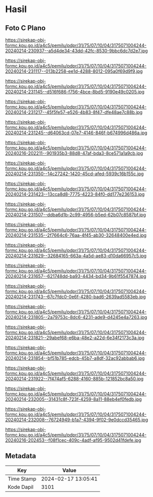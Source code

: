 # Hasil

## Foto C Plano

https://sirekap-obj-formc.kpu.go.id/a4c5/pemilu/pdpr/31/75/07/10/04/3175071004244-20240214-230937--a5d4de34-43dd-42fc-8530-9bbc6dc7d2e7.jpg

https://sirekap-obj-formc.kpu.go.id/a4c5/pemilu/pdpr/31/75/07/10/04/3175071004244-20240214-231117--013b2258-ee1d-4288-8012-095a0f69d9f9.jpg

https://sirekap-obj-formc.kpu.go.id/a4c5/pemilu/pdpr/31/75/07/10/04/3175071004244-20240214-231145--d516f686-f756-4bce-8bd5-9190e49c0205.jpg

https://sirekap-obj-formc.kpu.go.id/a4c5/pemilu/pdpr/31/75/07/10/04/3175071004244-20240214-231217--45f5fe57-e526-4b83-8f47-dfe48ae7c88b.jpg

https://sirekap-obj-formc.kpu.go.id/a4c5/pemilu/pdpr/31/75/07/10/04/3175071004244-20240214-231245--d64063cd-07e7-4146-846f-b674996d486a.jpg

https://sirekap-obj-formc.kpu.go.id/a4c5/pemilu/pdpr/31/75/07/10/04/3175071004244-20240216-202211--901935b3-88d8-47af-bda3-8ce571a1a9cb.jpg

https://sirekap-obj-formc.kpu.go.id/a4c5/pemilu/pdpr/31/75/07/10/04/3175071004244-20240214-231350--14c27242-1420-45cd-afed-5939c16b155c.jpg

https://sirekap-obj-formc.kpu.go.id/a4c5/pemilu/pdpr/31/75/07/10/04/3175071004244-20240214-231423--13cca8d8-7775-4223-84f0-dd177e236153.jpg

https://sirekap-obj-formc.kpu.go.id/a4c5/pemilu/pdpr/31/75/07/10/04/3175071004244-20240214-231507--ddba6d1b-2c99-4956-b5ed-62b07c8587bf.jpg

https://sirekap-obj-formc.kpu.go.id/a4c5/pemilu/pdpr/31/75/07/10/04/3175071004244-20240214-231535--2f7664c6-76aa-4f45-ab30-32648400e4ed.jpg

https://sirekap-obj-formc.kpu.go.id/a4c5/pemilu/pdpr/31/75/07/10/04/3175071004244-20240214-231629--32684165-663a-4a5d-ae83-d10da66957c5.jpg

https://sirekap-obj-formc.kpu.go.id/a4c5/pemilu/pdpr/31/75/07/10/04/3175071004244-20240214-231657--621748dd-ba93-4434-bd34-9b61f5547874.jpg

https://sirekap-obj-formc.kpu.go.id/a4c5/pemilu/pdpr/31/75/07/10/04/3175071004244-20240214-231743--67c7fdc0-0e6f-4280-bad6-2639ad5583eb.jpg

https://sirekap-obj-formc.kpu.go.id/a4c5/pemilu/pdpr/31/75/07/10/04/3175071004244-20240214-231805--2a79753c-8dc6-4231-ade9-d4245e4a7263.jpg

https://sirekap-obj-formc.kpu.go.id/a4c5/pemilu/pdpr/31/75/07/10/04/3175071004244-20240214-231821--29abef68-e6ba-48e2-a22d-6e34f2173c3a.jpg

https://sirekap-obj-formc.kpu.go.id/a4c5/pemilu/pdpr/31/75/07/10/04/3175071004244-20240214-231854--bf51b785-edcb-45b7-a8df-32ac92abbab6.jpg

https://sirekap-obj-formc.kpu.go.id/a4c5/pemilu/pdpr/31/75/07/10/04/3175071004244-20240214-231922--7f474af5-6288-4160-885b-121852bc8a50.jpg

https://sirekap-obj-formc.kpu.go.id/a4c5/pemilu/pdpr/31/75/07/10/04/3175071004244-20240214-232005--31431c8f-723f-4259-8a11-88eb4ef0fedb.jpg

https://sirekap-obj-formc.kpu.go.id/a4c5/pemilu/pdpr/31/75/07/10/04/3175071004244-20240214-232008--76724949-b1a7-4394-9f02-9e0dccd35465.jpg

https://sirekap-obj-formc.kpu.go.id/a4c5/pemilu/pdpr/31/75/07/10/04/3175071004244-20240216-202453--f08f1cec-409c-4adf-af95-9502d41fdefe.jpg


## Metadata

| Key        | Value               |
| ---------- | ------------------- |
| Time Stamp | 2024-02-17 13:05:41 |
| Kode Dapil | 3101                |



